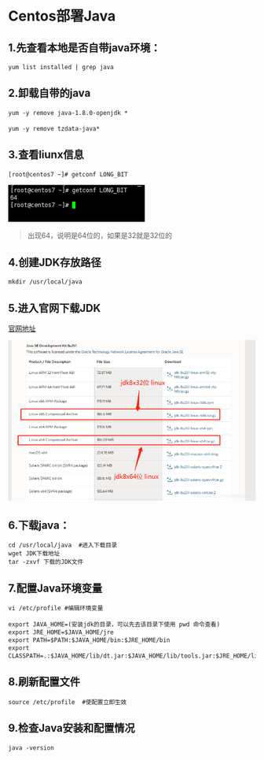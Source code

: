 # Centos部署Java

## 1.先查看本地是否自带java环境：

```shell
yum list installed | grep java
```

## 2.卸载自带的java

```shell
yum -y remove java-1.8.0-openjdk * 

yum -y remove tzdata-java*
```

## 3.查看liunx信息

```shell
[root@centos7 ~]# getconf LONG_BIT
```

![在这里插入图片描述](images/20200607153247978.png)

> 出现64，说明是64位的，如果是32就是32位的

## 4.创建JDK存放路径

```shell
mkdir /usr/local/java
```

## 5.进入官网下载JDK

[官网地址](https://www.oracle.com/cn/java/technologies/downloads/)

![在这里插入图片描述](images/watermark,type_ZmFuZ3poZW5naGVpdGk,shadow_10,text_aHR0cHM6Ly9ibG9nLmNzZG4ubmV0L2hqcDIwMjA=,size_16,color_FFFFFF,t_70.png)

## 6.下载java：

```shell
cd /usr/local/java  #进入下载目录
wget JDK下载地址
tar -zxvf 下载的JDK文件
```

## 7.配置Java环境变量

```shell
vi /etc/profile #编辑环境变量

export JAVA_HOME=(安装jdk的目录，可以先去该目录下使用 pwd 命令查看)
export JRE_HOME=$JAVA_HOME/jre  
export PATH=$PATH:$JAVA_HOME/bin:$JRE_HOME/bin
export CLASSPATH=.:$JAVA_HOME/lib/dt.jar:$JAVA_HOME/lib/tools.jar:$JRE_HOME/lib
```

## 8.刷新配置文件

```shell
source /etc/profile  #使配置立即生效
```

## 9.检查Java安装和配置情况

```shell
java -version
```


